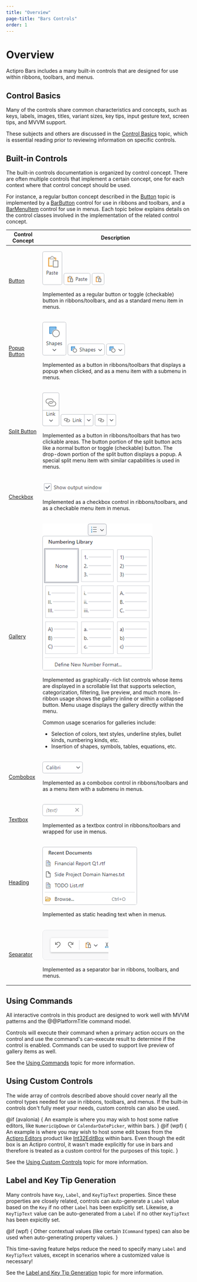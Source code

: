 ```yaml
---
title: "Overview"
page-title: "Bars Controls"
order: 1
---
```

# Overview

Actipro Bars includes a many built-in controls that are designed for use within ribbons, toolbars, and menus.

## Control Basics

Many of the controls share common characteristics and concepts, such as keys, labels, images, titles, variant sizes, key tips, input gesture text, screen tips, and MVVM support.

These subjects and others are discussed in the [Control Basics](control-basics.md) topic, which is essential reading prior to reviewing information on specific controls.

## Built-in Controls

The built-in controls documentation is organized by control concept.  There are often multiple controls that implement a certain concept, one for each context where that control concept should be used.

For instance, a regular button concept described in the [Button](button.md) topic is implemented by a [BarButton](xref:@ActiproUIRoot.Controls.Bars.BarButton) control for use in ribbons and toolbars, and a [BarMenuItem](xref:@ActiproUIRoot.Controls.Bars.BarMenuItem) control for use in menus.  Each topic below explains details on the control classes involved in the implementation of the related control concept.

<table>
<thead>

<tr>
<th>Control Concept</th>
<th>Description</th>
</tr>

</thead>
<tbody>

<tr>
<td>

[Button](button.md)

</td>
<td>

![Screenshot](../images/button-large.png)
![Screenshot](../images/button-medium.png)
![Screenshot](../images/button-small.png)

Implemented as a regular button or toggle (checkable) button in ribbons/toolbars, and as a standard menu item in menus.

</td>
</tr>

<tr>
<td>

[Popup Button](popup-button.md)

</td>
<td>

![Screenshot](../images/popup-button-large.png)
![Screenshot](../images/popup-button-medium.png)
![Screenshot](../images/popup-button-small.png)

Implemented as a button in ribbons/toolbars that displays a popup when clicked, and as a menu item with a submenu in menus.

</td>
</tr>

<tr>
<td>

[Split Button](split-button.md)

</td>
<td>

![Screenshot](../images/split-button-large.png)
![Screenshot](../images/split-button-medium.png)
![Screenshot](../images/split-button-small.png)

Implemented as a button in ribbons/toolbars that has two clickable areas.  The button portion of the split button acts like a normal button or toggle (checkable) button.  The drop-down portion of the split button displays a popup.  A special split menu item with similar capabilities is used in menus.

</td>
</tr>

<tr>
<td>

[Checkbox](checkbox.md)

</td>
<td>

![Screenshot](../images/checkbox-medium.png)

Implemented as a checkbox control in ribbons/toolbars, and as a checkable menu item in menus.

</td>
</tr>

<tr>
<td>

[Gallery](gallery.md)

</td>
<td>

![Screenshot](../images/gallery-numbering.png)

Implemented as graphically-rich list controls whose items are displayed in a scrollable list that supports selection, categorization, filtering, live preview, and much more.  In-ribbon usage shows the gallery inline or within a collapsed button.  Menu usage displays the gallery directly within the menu.

Common usage scenarios for galleries include:
- Selection of colors, text styles, underline styles, bullet kinds, numbering kinds, etc.
- Insertion of shapes, symbols, tables, equations, etc.

</td>
</tr>

<tr>
<td>

[Combobox](combobox.md)

</td>
<td>

![Screenshot](../images/combobox-small.png)

Implemented as a combobox control in ribbons/toolbars and as a menu item with a submenu in menus.

</td>
</tr>

<tr>
<td>

[Textbox](textbox.md)

</td>
<td>

![Screenshot](../images/textbox-small.png)

Implemented as a textbox control in ribbons/toolbars and wrapped for use in menus.

</td>
</tr>

<tr>
<td>

[Heading](heading.md)

</td>
<td>

![Screenshot](../images/menu-with-heading.png)

Implemented as static heading text when in menus.

</td>
</tr>

<tr>
<td>

[Separator](separator.md)

</td>
<td>

![Screenshot](../images/separator.png)

Implemented as a separator bar in ribbons, toolbars, and menus.

</td>
</tr>

</tbody>
</table>

## Using Commands

All interactive controls in this product are designed to work well with MVVM patterns and the @@PlatformTitle command model.

Controls will execute their command when a primary action occurs on the control and use the command's can-execute result to determine if the control is enabled.  Commands can be used to support live preview of gallery items as well.

See the [Using Commands](using-commands.md) topic for more information.

## Using Custom Controls

The wide array of controls described above should cover nearly all the control types needed for use in ribbons, toolbars, and menus.  If the built-in controls don't fully meet your needs, custom controls can also be used.

@if (avalonia) {
An example is where you may wish to host some native editors, like `NumericUpDown` or `CalendarDatePicker`, within bars.
}
@if (wpf) {
An example is where you may wish to host some edit boxes from the [Actipro Editors](../../editors/index.md) product like [Int32EditBox](../../editors/editboxes/int32editbox.md) within bars.  Even though the edit box is an Actipro control, it wasn't made explicitly for use in bars and therefore is treated as a custom control for the purposes of this topic.
}

See the [Using Custom Controls](using-custom-controls.md) topic for more information.

## Label and Key Tip Generation

Many controls have `Key`, `Label`, and `KeyTipText` properties. Since these properties are closely related, controls can auto-generate a `Label` value based on the `Key` if no other `Label` has been explicitly set.  Likewise, a `KeyTipText` value can be auto-generated from a `Label` if no other `KeyTipText` has been expicitly set.

@if (wpf) {
Other contextual values (like certain `ICommand` types) can also be used when auto-generating property values.
}

This time-saving feature helps reduce the need to specify many `Label` and `KeyTipText` values, except in scenarios where a customized value is necessary!

See the [Label and Key Tip Generation](auto-generation.md) topic for more information.